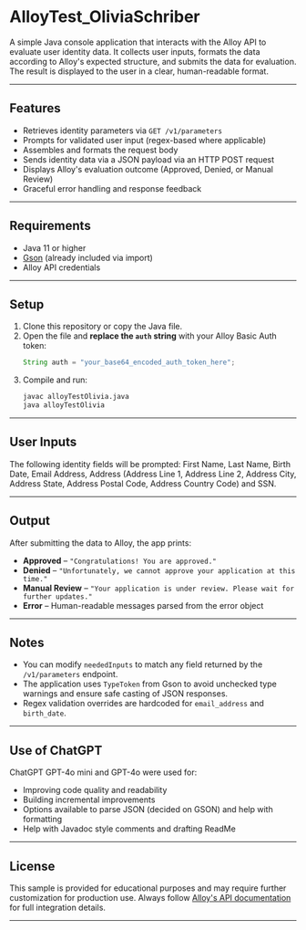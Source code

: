 # AlloyTest_OliviaSchriber

A simple Java console application that interacts with the Alloy API to evaluate user identity data. It collects user inputs, formats the data according to Alloy's expected structure, and submits the data for evaluation. The result is displayed to the user in a clear, human-readable format.

---

## Features

- Retrieves identity parameters via `GET /v1/parameters`
- Prompts for validated user input (regex-based where applicable)
- Assembles and formats the request body
- Sends identity data via a JSON payload via an HTTP POST request
- Displays Alloy's evaluation outcome (Approved, Denied, or Manual Review)
- Graceful error handling and response feedback

---

## Requirements

- Java 11 or higher
- [Gson](https://github.com/google/gson) (already included via import)
- Alloy API credentials

---

## Setup

1. Clone this repository or copy the Java file.
2. Open the file and **replace the `auth` string** with your Alloy Basic Auth token:
   ```java
   String auth = "your_base64_encoded_auth_token_here";
   ```
3. Compile and run:
   ```bash
   javac alloyTestOlivia.java
   java alloyTestOlivia
   ```

---

## User Inputs

The following identity fields will be prompted:
  First Name, Last Name, Birth Date, Email Address, Address (Address Line 1, Address Line 2, Address City, Address State, Address Postal Code, Address Country Code) and SSN.

---

## Output

After submitting the data to Alloy, the app prints:

- **Approved** – `"Congratulations! You are approved."`
- **Denied** – `"Unfortunately, we cannot approve your application at this time."`
- **Manual Review** – `"Your application is under review. Please wait for further updates."`
- **Error** – Human-readable messages parsed from the error object

---

## Notes

- You can modify `neededInputs` to match any field returned by the `/v1/parameters` endpoint.
- The application uses `TypeToken` from Gson to avoid unchecked type warnings and ensure safe casting of JSON responses.
- Regex validation overrides are hardcoded for `email_address` and `birth_date`.

--- 

## Use of ChatGPT

ChatGPT GPT-4o mini and GPT-4o were used for:

- Improving code quality and readability
- Building incremental improvements
- Options available to parse JSON (decided on GSON) and help with formatting 
- Help with Javadoc style comments and drafting ReadMe 

---

## License

This sample is provided for educational purposes and may require further customization for production use. Always follow [Alloy's API documentation](https://docs.alloy.com/) for full integration details.

---

